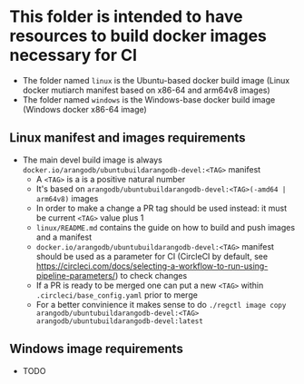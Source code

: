 This folder is intended to have resources to build docker images necessary for CI
=================================================================================

- The folder named `linux` is the Ubuntu-based docker build image (Linux docker mutiarch manifest based on x86-64 and arm64v8 images)
- The folder named `windows` is the Windows-base docker build image (Windows docker x86-64 image)

Linux manifest and images requirements
--------------------------------------

- The main devel build image is always `docker.io/arangodb/ubuntubuildarangodb-devel:<TAG>` manifest
  - A `<TAG>` is a is a positive natural number
  - It's based on `arangodb/ubuntubuildarangodb-devel:<TAG>(-amd64 | arm64v8)` images
  - In order to make a change a PR tag should be used instead: it must be current `<TAG>` value plus 1
  - `linux/README.md` contains the guide on how to build and push images and a manifest
  - `docker.io/arangodb/ubuntubuildarangodb-devel:<TAG>` manifest should be used as a parameter for CI (CircleCI by default, see https://circleci.com/docs/selecting-a-workflow-to-run-using-pipeline-parameters/) to check changes
  - If a PR is ready to be merged one can put a new `<TAG>` within `.circleci/base_config.yaml` prior to merge
  - For a better convinience it makes sense to do `./regctl image copy arangodb/ubuntubuildarangodb-devel:<TAG> arangodb/ubuntubuildarangodb-devel:latest`

Windows image requirements
--------------------------

- TODO
